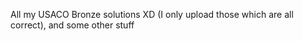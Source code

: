 All my USACO Bronze solutions XD (I only upload those which are all correct), and some other stuff  
